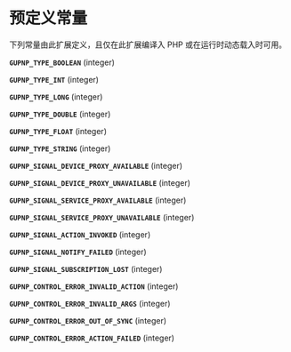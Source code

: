 预定义常量
==========

下列常量由此扩展定义，且仅在此扩展编译入 PHP 或在运行时动态载入时可用。

**`GUPNP_TYPE_BOOLEAN`** (<span class="type">integer</span>)  
<span class="simpara"> </span>

**`GUPNP_TYPE_INT`** (<span class="type">integer</span>)  
<span class="simpara"> </span>

**`GUPNP_TYPE_LONG`** (<span class="type">integer</span>)  
<span class="simpara"> </span>

**`GUPNP_TYPE_DOUBLE`** (<span class="type">integer</span>)  
<span class="simpara"> </span>

**`GUPNP_TYPE_FLOAT`** (<span class="type">integer</span>)  
<span class="simpara"> </span>

**`GUPNP_TYPE_STRING`** (<span class="type">integer</span>)  
<span class="simpara"> </span>

**`GUPNP_SIGNAL_DEVICE_PROXY_AVAILABLE`** (<span class="type">integer</span>)  
<span class="simpara"> </span>

**`GUPNP_SIGNAL_DEVICE_PROXY_UNAVAILABLE`** (<span class="type">integer</span>)  
<span class="simpara"> </span>

**`GUPNP_SIGNAL_SERVICE_PROXY_AVAILABLE`** (<span class="type">integer</span>)  
<span class="simpara"> </span>

**`GUPNP_SIGNAL_SERVICE_PROXY_UNAVAILABLE`** (<span class="type">integer</span>)  
<span class="simpara"> </span>

**`GUPNP_SIGNAL_ACTION_INVOKED`** (<span class="type">integer</span>)  
<span class="simpara"> </span>

**`GUPNP_SIGNAL_NOTIFY_FAILED`** (<span class="type">integer</span>)  
<span class="simpara"> </span>

**`GUPNP_SIGNAL_SUBSCRIPTION_LOST`** (<span class="type">integer</span>)  
<span class="simpara"> </span>

**`GUPNP_CONTROL_ERROR_INVALID_ACTION`** (<span class="type">integer</span>)  
<span class="simpara"> </span>

**`GUPNP_CONTROL_ERROR_INVALID_ARGS`** (<span class="type">integer</span>)  
<span class="simpara"> </span>

**`GUPNP_CONTROL_ERROR_OUT_OF_SYNC`** (<span class="type">integer</span>)  
<span class="simpara"> </span>

**`GUPNP_CONTROL_ERROR_ACTION_FAILED`** (<span class="type">integer</span>)  
<span class="simpara"> </span>
